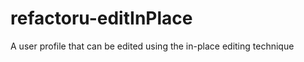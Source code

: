 refactoru-editInPlace
=====================

A user profile that can be edited using the in-place editing technique
